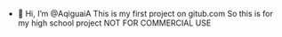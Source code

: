 - 👋 Hi, I’m @AqiguaiA
This is my first project on gitub.com
So this is for my high school project
NOT FOR COMMERCIAL USE
<!---
AqiguaiA/AqiguaiA is a ✨ special ✨ repository because its `README.md` (this file) appears on your GitHub profile.
You can click the Preview link to take a look at your changes.
--->
